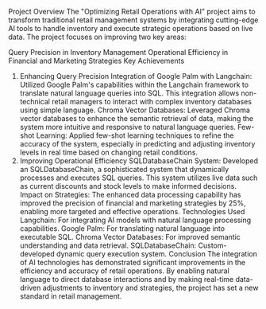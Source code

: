 Project Overview
The "Optimizing Retail Operations with AI" project aims to transform traditional retail management systems by integrating cutting-edge AI tools to handle inventory and execute strategic operations based on live data. The project focuses on improving two key areas:

Query Precision in Inventory Management
Operational Efficiency in Financial and Marketing Strategies
Key Achievements
1. Enhancing Query Precision
Integration of Google Palm with Langchain: Utilized Google Palm's capabilities within the Langchain framework to translate natural language queries into SQL. This integration allows non-technical retail managers to interact with complex inventory databases using simple language.
Chroma Vector Databases: Leveraged Chroma vector databases to enhance the semantic retrieval of data, making the system more intuitive and responsive to natural language queries.
Few-shot Learning: Applied few-shot learning techniques to refine the accuracy of the system, especially in predicting and adjusting inventory levels in real time based on changing retail conditions.
2. Improving Operational Efficiency
SQLDatabaseChain System: Developed an SQLDatabaseChain, a sophisticated system that dynamically processes and executes SQL queries. This system utilizes live data such as current discounts and stock levels to make informed decisions.
Impact on Strategies: The enhanced data processing capability has improved the precision of financial and marketing strategies by 25%, enabling more targeted and effective operations.
Technologies Used
Langchain: For integrating AI models with natural language processing capabilities.
Google Palm: For translating natural language into executable SQL.
Chroma Vector Databases: For improved semantic understanding and data retrieval.
SQLDatabaseChain: Custom-developed dynamic query execution system.
Conclusion
The integration of AI technologies has demonstrated significant improvements in the efficiency and accuracy of retail operations. By enabling natural language to direct database interactions and by making real-time data-driven adjustments to inventory and strategies, the project has set a new standard in retail management.
